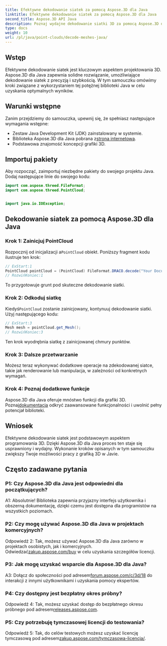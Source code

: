 ```yaml
---
title: Efektywne dekodowanie siatek za pomocą Aspose.3D dla Java
linktitle: Efektywne dekodowanie siatek za pomocą Aspose.3D dla Java
second_title: Aspose.3D API Java
description: Poznaj wydajne dekodowanie siatki 3D za pomocą Aspose.3D dla Java. Samouczek krok po kroku dla programistów.
type: docs
weight: 10
url: /pl/java/point-clouds/decode-meshes-java/
---
```

## Wstęp

Efektywne dekodowanie siatek jest kluczowym aspektem projektowania 3D. Aspose.3D dla Java zapewnia solidne rozwiązanie, umożliwiające dekodowanie siatek z precyzją i szybkością. W tym samouczku omówimy kroki związane z wykorzystaniem tej potężnej biblioteki Java w celu uzyskania optymalnych wyników.

## Warunki wstępne

Zanim przejdziemy do samouczka, upewnij się, że spełniasz następujące wymagania wstępne:

- Zestaw Java Development Kit (JDK) zainstalowany w systemie.
-  Biblioteka Aspose.3D dla Java pobrana z[strona internetowa](https://releases.aspose.com/3d/java/).
- Podstawowa znajomość koncepcji grafiki 3D.

## Importuj pakiety

Aby rozpocząć, zaimportuj niezbędne pakiety do swojego projektu Java. Dodaj następujące linie do swojego kodu:

```java
import com.aspose.threed.FileFormat;
import com.aspose.threed.PointCloud;


import java.io.IOException;
```

## Dekodowanie siatek za pomocą Aspose.3D dla Java

### Krok 1: Zainicjuj PointCloud

 Rozpocznij od inicjalizacji a`PointCloud` obiekt. Poniższy fragment kodu ilustruje ten krok:

```java
// ExStart:1
PointCloud pointCloud = (PointCloud) FileFormat.DRACO.decode("Your Document Directory" + "point_cloud_no_qp.drc");
// RozwińKoniec:1
```

To przygotowuje grunt pod skuteczne dekodowanie siatki.

### Krok 2: Odkoduj siatkę

 Kiedyś`PointCloud` zostanie zainicjowany, kontynuuj dekodowanie siatki. Użyj następującego kodu:

```java
// ExStart:3
Mesh mesh = pointCloud.get_Mesh();
// RozwińKoniec:3
```

Ten krok wyodrębnia siatkę z zainicjowanej chmury punktów.

### Krok 3: Dalsze przetwarzanie

Możesz teraz wykonywać dodatkowe operacje na zdekodowanej siatce, takie jak renderowanie lub manipulacja, w zależności od konkretnych wymagań.

### Krok 4: Poznaj dodatkowe funkcje

 Aspose.3D dla Java oferuje mnóstwo funkcji dla grafiki 3D. Poznaj[dokumentacja](https://reference.aspose.com/3d/java/) odkryć zaawansowane funkcjonalności i uwolnić pełny potencjał biblioteki.

## Wniosek

Efektywne dekodowanie siatek jest podstawowym aspektem programowania 3D. Dzięki Aspose.3D dla Java proces ten staje się usprawniony i wydajny. Wykonanie kroków opisanych w tym samouczku zwiększy Twoje możliwości pracy z grafiką 3D w Javie.

## Często zadawane pytania

### P1: Czy Aspose.3D dla Java jest odpowiedni dla początkujących?

A1: Absolutnie! Biblioteka zapewnia przyjazny interfejs użytkownika i obszerną dokumentację, dzięki czemu jest dostępna dla programistów na wszystkich poziomach.

### P2: Czy mogę używać Aspose.3D dla Java w projektach komercyjnych?

 Odpowiedź 2: Tak, możesz używać Aspose.3D dla Java zarówno w projektach osobistych, jak i komercyjnych. Odwiedzać[zakup.aspose.com/buy](https://purchase.aspose.com/buy) w celu uzyskania szczegółów licencji.

### P3: Jak mogę uzyskać wsparcie dla Aspose.3D dla Java?

A3: Dołącz do społeczności pod adresem[forum.aspose.com/c/3d/18](https://forum.aspose.com/c/3d/18) do interakcji z innymi użytkownikami i uzyskania pomocy ekspertów.

### P4: Czy dostępny jest bezpłatny okres próbny?

 Odpowiedź 4: Tak, możesz uzyskać dostęp do bezpłatnego okresu próbnego pod adresem[releases.aspose.com](https://releases.aspose.com/).

### P5: Czy potrzebuję tymczasowej licencji do testowania?

 Odpowiedź 5: Tak, do celów testowych możesz uzyskać licencję tymczasową pod adresem[zakup.aspose.com/tymczasowa-licencja/](https://purchase.aspose.com/temporary-license/).

